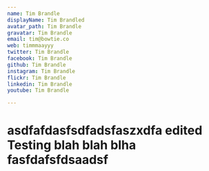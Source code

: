 ```yaml
---
name: Tim Brandle
displayName: Tim Brandled
avatar_path: Tim Brandle
gravatar: Tim Brandle
email: tim@bowtie.co
web: timmmaayyy
twitter: Tim Brandle
facebook: Tim Brandle
github: Tim Brandle
instagram: Tim Brandle
flickr: Tim Brandle
linkedin: Tim Brandle
youtube: Tim Brandle

---
```

<h1><strong>asdfafdasfsdfadsfaszxdfa edited Testing blah blah blha fasfdafsfdsaadsf </strong></h1>

